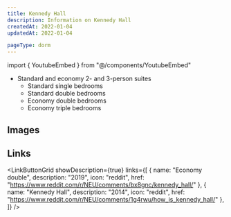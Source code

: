 ```yaml
---
title: Kennedy Hall
description: Information on Kennedy Hall
createdAt: 2022-01-04
updatedAt: 2022-01-04

pageType: dorm
---
```


import { YoutubeEmbed } from "@/components/YoutubeEmbed"

<Expandable title="Dorm Information" variant="gray">

- Standard and economy 2- and 3-person suites
  - Standard single bedrooms
  - Standard double bedrooms
  - Economy double bedrooms
  - Economy triple bedrooms

</Expandable>

## Images

<Expandable title="Videos" icon="video" variant="gray">
  <div className="grid grid-cols-1 gap-base">
    <YoutubeEmbed videoId="ugVRXbFlht4" />
  </div>
</Expandable>

## Links

<LinkButtonGrid showDescription={true} links={[
{
name: "Economy double",
description: "2019",
icon: "reddit",
href: "https://www.reddit.com/r/NEU/comments/bx8gnc/kennedy_hall/"
},
{
name: "Kennedy Hall",
description: "2014",
icon: "reddit",
href: "https://www.reddit.com/r/NEU/comments/1g4rwu/how_is_kennedy_hall/"
},
]} />

